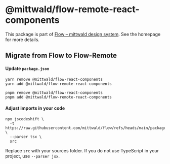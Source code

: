 # @mittwald/flow-remote-react-components

This package is part of
[Flow – mittwald design system](https://mittwald.github.io/flow/). See the
homepage for more details.

## Migrate from Flow to Flow-Remote

#### Update `package.json`

```shell
yarn remove @mittwald/flow-react-components
yarn add @mittwald/flow-remote-react-components

pnpm remove @mittwald/flow-react-components
pnpm add @mittwald/flow-remote-react-components
```

#### Adjust imports in your code

```shell
npx jscodeshift \
  -t https://raw.githubusercontent.com/mittwald/flow/refs/heads/main/packages/codemods/src/transforms/flowRemote.ts \
  --parser tsx \
  src
```

Replace `src` with your sources folder. If you do not use TypeScript in your
project, use `--parser jsx`.
